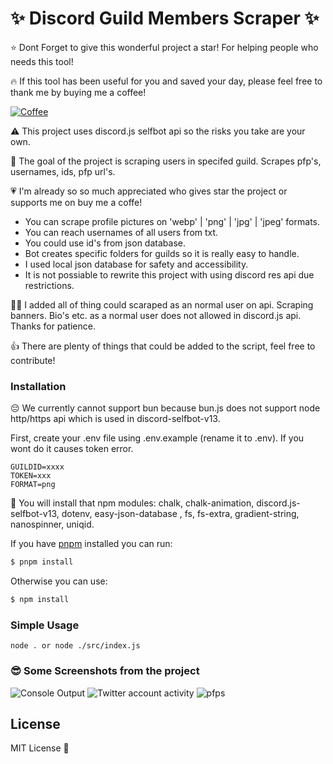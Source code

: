 # ✨ Discord Guild Members Scraper ✨

⭐ Dont Forget to give this wonderful project a star! For helping people who needs this tool!

🔥 If this tool has been useful for you and saved your day, please feel free to thank me by buying me a coffee!

[![Coffee](https://www.buymeacoffee.com/assets/img/custom_images/orange_img.png)](https://www.buymeacoffee.com/sertchan)

⚠️ This project uses discord.js selfbot api so the risks you take are your own.

🎌 The goal of the project is scraping users in specifed guild. Scrapes pfp's, usernames, ids, pfp url's. 

💗 I'm already so so much appreciated who gives star the project or supports me on buy me a coffe! 

-  You can scrape profile pictures on 'webp' | 'png' | 'jpg' | 'jpeg' formats.
-  You can reach usernames of all users from txt.
-  You could use id's from json database.
-  Bot creates specific folders for guilds so it is really easy to handle.
-  I used local json database for safety and accessibility.
-  It is not possiable to rewrite this project with using discord res api due restrictions. 

😶‍🌫️ I added all of thing could scaraped as an normal user on api. Scraping banners. Bio's etc. as a normal user does not allowed in discord.js api. Thanks for patience.

👍 There are plenty of things that could be added to the script, feel free to contribute! 

### Installation

😔 We currently cannot support bun because bun.js does not support node http/https api which is used in discord-selfbot-v13.

First, create your .env file using .env.example (rename it to .env). If you wont do it causes token error.

```
GUILDID=xxxx
TOKEN=xxx
FORMAT=png
```

🎀 You will install that npm modules: chalk, chalk-animation, discord.js-selfbot-v13, dotenv, easy-json-database , fs, fs-extra, gradient-string, nanospinner, uniqid.

If you have [pnpm](https://pnpm.io/) installed you can run:

```sh
$ pnpm install
```

Otherwise you can use:

```sh
$ npm install
```

### Simple Usage

```
node . or node ./src/index.js
```

### 😎 Some Screenshots from the project 

![Console Output](https://cdn.discordapp.com/attachments/1001955561274876057/1004373037891723264/unknown.png)
![Twitter account activity](https://cdn.discordapp.com/attachments/1001955561274876057/1004372701714071593/unknown.png)
![pfps](https://cdn.discordapp.com/attachments/1001955561274876057/1004373286467154021/unknown.png)

## License

MIT License 💖

